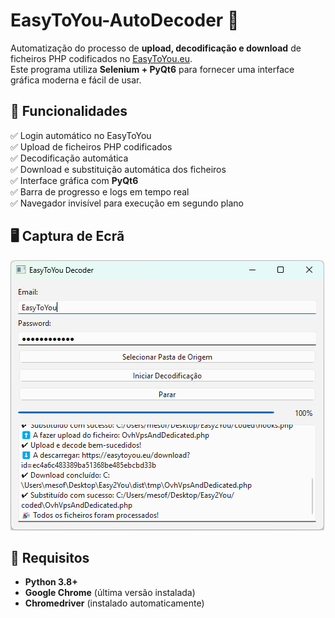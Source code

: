 # EasyToYou-AutoDecoder 🚀

Automatização do processo de **upload, decodificação e download** de ficheiros PHP codificados no [EasyToYou.eu](https://easytoyou.eu).  
Este programa utiliza **Selenium + PyQt6** para fornecer uma interface gráfica moderna e fácil de usar.

## 📌 Funcionalidades

✅ Login automático no EasyToYou  
✅ Upload de ficheiros PHP codificados  
✅ Decodificação automática  
✅ Download e substituição automática dos ficheiros  
✅ Interface gráfica com **PyQt6**  
✅ Barra de progresso e logs em tempo real  
✅ Navegador invisível para execução em segundo plano  

## 🖥️ Captura de Ecrã   
![screenshot](easytoyou.png)
## 🔧 Requisitos

- **Python 3.8+**  
- **Google Chrome** (última versão instalada)  
- **Chromedriver** (instalado automaticamente)  
